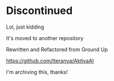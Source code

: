 # Discontinued

Lol, just kidding

It's moved to another repository

Rewritten and Refactored from Ground Up

https://github.com/Iteranya/AktivaAI

I'm archiving this, thanks!
